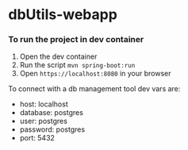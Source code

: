# dbUtils-webapp

### To run the project in dev container
1. Open the dev container
2. Run the script `mvn spring-boot:run`
3. Open `https://localhost:8080` in your browser

To connect with a db management tool dev vars are:
- host: localhost
- database: postgres
- user: postgres
- password: postgres
- port: 5432

